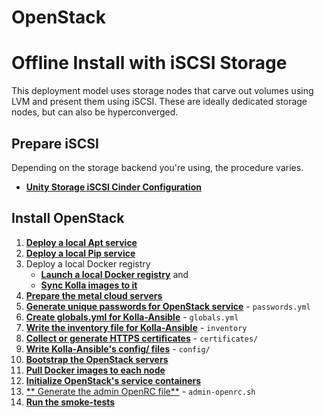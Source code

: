 # OpenStack
# Offline Install with iSCSI Storage

This deployment model uses storage nodes that carve out volumes using LVM and present them using
iSCSI. These are ideally dedicated storage nodes, but can also be hyperconverged.

## Prepare iSCSI

Depending on the storage backend you're using, the procedure varies.

- [**Unity Storage iSCSI Cinder Configuration**](/unity-setup.html)

## Install OpenStack

1. [**Deploy a local Apt service**](/apt.html)
1. [**Deploy a local Pip service**](/pip.html)
1. Deploy a local Docker registry
   - [**Launch a local Docker registry**](/registry.html) and
   - [**Sync Kolla images to it**](/openstack-registry-mirror.html)
1. [**Prepare the metal cloud servers**](/openstack-server-setup.html)
1. [**Generate unique passwords for OpenStack service**](/openstack-kolla-passwords.html) -
   `passwords.yml`
1. [**Create globals.yml for Kolla-Ansible**](/openstack-kolla-globals.html) - `globals.yml`
1. [**Write the inventory file for Kolla-Ansible**](/openstack-kolla-inventory.html) - `inventory`
1. [**Collect or generate HTTPS certificates**](/openstack-kolla-certificates.md) - `certificates/`
1. [**Write Kolla-Ansible's config/ files**](/openstack-kolla-config.html) - `config/`
1. [**Bootstrap the OpenStack servers**](/openstack-kolla-bootstrap.html)
1. [**Pull Docker images to each node**](/openstack-kolla-pull.html)
1. [**Initialize OpenStack's service containers**](/openstack-kolla-deploy.html)
1. [** Generate the admin OpenRC file**](/openstack-kolla-admin-openrc.html) - `admin-openrc.sh`
1. [**Run the smoke-tests**](/openstack-smoke-tests.html)
